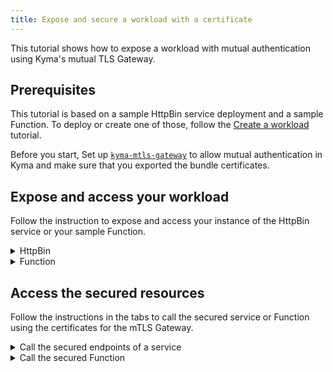 ```yaml
---
title: Expose and secure a workload with a certificate 
---
```


This tutorial shows how to expose a workload with mutual authentication using Kyma's mutual TLS Gateway. 

## Prerequisites

This tutorial is based on a sample HttpBin service deployment and a sample Function. To deploy or create one of those, follow the [Create a workload](./apix-01-create-workload.md) tutorial.

Before you start, Set up [`kyma-mtls-gateway`](../00-security/sec-02-setup-mtls-gateway.md) to allow mutual authentication in Kyma and make sure that you exported the bundle certificates. 

## Expose and access your workload

Follow the instruction to expose and access your instance of the HttpBin service or your sample Function.

<div tabs>
  <details>
  <summary>
  HttpBin
  </summary>

1. Export the following value as an environment variable:

   ```bash
   export DOMAIN_TO_EXPOSE_WORKLOADS={DOMAIN_NAME}
   export GATEWAY=$NAMESPACE/$MTLS_GATEWAY_NAME
   ```
   >**NOTE:** `DOMAIN_NAME` is the domain that you own, for example, api.mydomain.com.

2. Expose the instance of the HttpBin service on mTLS Gateway by creating an APIRule CR in your Namespace. Run:
   ```bash
   cat <<EOF | kubectl apply -f -
   ---
   apiVersion: gateway.kyma-project.io/v1beta1
   kind: APIRule
   metadata:
     name: httpbin-mtls-gw-unsecured
     namespace: ${NAMESPACE}
   spec:
     host: httpbin-vs.${DOMAIN_TO_EXPOSE_WORKLOADS}
     service:
       name: httpbin
       port: 8000
     gateway: ${GATEWAY}
     rules:
       - path: /.*
         methods: ["GET"]
         accessStrategies:
           - handler: noop
         mutators:
           - handler: noop
       - path: /post
         methods: ["POST"]
         accessStrategies:
           - handler: noop
         mutators:
           - handler: noop
   EOF
   ```
3.  Call the endpoint by sending a `GET` request with client certificates to the HttpBin service:
   ```bash
   curl --key ${CLIENT_CERT_KEY_FILE} \
        --cert ${CLIENT_CERT_CRT_FILE} \
        --cacert ${CLIENT_ROOT_CA_CRT_FILE} \
        -ik -X GET https://httpbin.${DOMAIN_TO_EXPOSE_WORKLOADS}/ip
   ```
   This call should return the code `200` response.

4. Create VirtualService that will add X-CLIENT-SSL headers to incoming requests:
   ```bash
   cat <<EOF | kubectl apply -f - 
   apiVersion: networking.istio.io/v1alpha3
   kind: VirtualService
   metadata:
     name: httpbin-vs
     namespace: ${NAMESPACE}
   spec:
     hosts:
     - "httpbin-vs.${DOMAIN_TO_EXPOSE_WORKLOADS}"
     gateways:
     - ${GATEWAY}
     http:
     - route:
       - destination:
           port:
             number: 8000
           host: httpbin
         headers:
           request:
             set:
               X-CLIENT-SSL-CN: "%DOWNSTREAM_PEER_SUBJECT%"
               X-CLIENT-SSL-SAN: "%DOWNSTREAM_PEER_URI_SAN%"
               X-CLIENT-SSL-ISSUER: "%DOWNSTREAM_PEER_ISSUER%"
   EOF
   ```
5. Create AuthorizationPolicy that will verify if the request contains a client certificate:
   ```bash
   cat <<EOF | kubectl apply -f -
   apiVersion: security.istio.io/v1beta1
   kind: AuthorizationPolicy
   metadata:
     name: test-authz-policy
     namespace: ${NAMESPACE}
   spec:
     action: ALLOW
     rules:
     - to:
       - operation:
           hosts: ["httpbin-vs.${DOMAIN_TO_EXPOSE_WORKLOADS}"]
       when:
       - key: request.headers[X-Client-Ssl-Cn]
         values: ["O=example,CN=client2.example.com"]
   EOF
   ```
  </details>
  <details>
  <summary>
  Function
  </summary>
  
1. Export the following value as an environment variable:

   ```bash
   export DOMAIN_TO_EXPOSE_WORKLOADS={DOMAIN_NAME}
   export GATEWAY=$NAMESPACE/$MTLS_GATEWAY_NAME
   ```
   >**NOTE:** `DOMAIN_NAME` is the domain that you own, for example, api.mydomain.com

2. Expose the sample Function on mTLS Gateway by creating an APIRule CR in your Namespace. Run:
   ```bash
   cat <<EOF | kubectl apply -f -
   ---
   apiVersion: gateway.kyma-project.io/v1beta1
   kind: APIRule
   metadata:
     name: function-mtls-gw-unsecured
     namespace: ${NAMESPACE}
   spec:
     host: function-example.${DOMAIN_TO_EXPOSE_WORKLOADS}
     service:
       name: function
       port: 80
     gateway: ${GATEWAY}
     rules:
       - path: /.*
         methods: ["GET"]
         accessStrategies:
           - handler: noop
         mutators:
           - handler: noop
       - path: /post
         methods: ["POST"]
         accessStrategies:
           - handler: noop
         mutators:
           - handler: noop
   EOF
   ```
3. Call the endpoint by sending a `GET` request with client certificates to the Function:
   ```bash
   curl --key ${CLIENT_CERT_KEY_FILE} \
        --cert ${CLIENT_CERT_CRT_FILE} \
        --cacert ${CLIENT_ROOT_CA_CRT_FILE} \
        -ik -X GET https://function-example.${DOMAIN_TO_EXPOSE_WORKLOADS}/function
   ```
   This call should return the code `200` response.

4. Create VirtualService that will add X-CLIENT-SSL headers to incoming requests:
   ```bash
   cat <<EOF | kubectl apply -f - 
   apiVersion: networking.istio.io/v1alpha3
   kind: VirtualService
   metadata:
     name: function-vs
     namespace: ${NAMESPACE}
   spec:
     hosts:
     - "function-example.${DOMAIN_TO_EXPOSE_WORKLOADS}"
     gateways:
     - ${GATEWAY}
     http:
     - route:
       - destination:
           port:
             number: 80
           host: function
         headers:
           request:
             set:
               X-CLIENT-SSL-CN: "%DOWNSTREAM_PEER_SUBJECT%"
               X-CLIENT-SSL-SAN: "%DOWNSTREAM_PEER_URI_SAN%"
               X-CLIENT-SSL-ISSUER: "%DOWNSTREAM_PEER_ISSUER%"
   EOF
   ```
5. Create AuthorizationPolicy that will verify if the request contains a client certificate:
   ```bash
   cat <<EOF | kubectl apply -f -
   apiVersion: security.istio.io/v1beta1
   kind: AuthorizationPolicy
   metadata:
     name: test-authz-policy
     namespace: ${NAMESPACE}
   spec:
     action: ALLOW
     rules:
     - to:
       - operation:
           hosts: ["function-example.${DOMAIN_TO_EXPOSE_WORKLOADS}"]
       when:
       - key: request.headers[X-Client-Ssl-Cn]
         values: ["O=example,CN=client2.example.com"]
   EOF
   ```
  </details>
</div>


## Access the secured resources

Follow the instructions in the tabs to call the secured service or Function using the certificates for the mTLS Gateway.

<div tabs>

  <details>
  <summary>
  Call the secured endpoints of a service
  </summary>

Send a `GET` request to the HttpBin service with the client certificates that you used to create mTLS Gateway:

   ```shell
   curl --key ${CLIENT_CERT_KEY_FILE} \
        --cert ${CLIENT_CERT_CRT_FILE} \
        --cacert ${CLIENT_ROOT_CA_CRT_FILE} \ -ik -X GET https://httpbin.$DOMAIN_TO_EXPOSE_WORKLOADS/headers
   ```

These calls return the code `200` response. If you call the service without the proper certificates, you get the code `403` response.

  </details>

  <details>
  <summary>
  Call the secured Function
  </summary>

Send a `GET` request with a token that has the "read" scope to the Function:

   ```shell
   curl --key ${CLIENT_CERT_KEY_FILE} \
        --cert ${CLIENT_CERT_CRT_FILE} \
        --cacert ${CLIENT_ROOT_CA_CRT_FILE} \ -ik -X GET https://function-example.$DOMAIN_TO_EXPOSE_WORKLOADS/function
   ```

This call returns the code `200` response. If you call the Function without the proper certificates, you get the code `403` response.
  </details>
</div>



